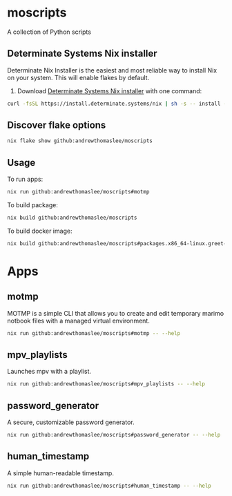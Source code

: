 # moscripts
A collection of Python scripts


## Determinate Systems Nix installer
Determinate Nix Installer is the easiest and most reliable way to install Nix on your system. This will enable flakes by default.
1. Download [Determinate Systems Nix installer](https://github.com/DeterminateSystems/nix-installer) with one command:
```bash
curl -fsSL https://install.determinate.systems/nix | sh -s -- install --determinate
```


## Discover flake options
```bash
nix flake show github:andrewthomaslee/moscripts
```

## Usage
To run apps:
```bash
nix run github:andrewthomaslee/moscripts#motmp
```
To build package:
```bash
nix build github:andrewthomaslee/moscripts
```
To build docker image:
```bash
nix build github:andrewthomaslee/moscripts#packages.x86_64-linux.greet-container
```


# Apps
## motmp
MOTMP is a simple CLI that allows you to create and edit temporary marimo notbook files with a managed virtual environment.
```bash
nix run github:andrewthomaslee/moscripts#motmp -- --help
```
## mpv_playlists
Launches mpv with a playlist.
```bash
nix run github:andrewthomaslee/moscripts#mpv_playlists -- --help
```
## password_generator
A secure, customizable password generator.
```bash
nix run github:andrewthomaslee/moscripts#password_generator -- --help
```
## human_timestamp
A simple human-readable timestamp.
```bash
nix run github:andrewthomaslee/moscripts#human_timestamp -- --help
```